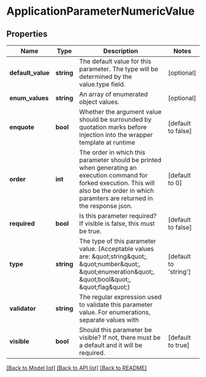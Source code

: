 # ApplicationParameterNumericValue

## Properties
Name | Type | Description | Notes
------------ | ------------- | ------------- | -------------
**default_value** | **string** | The default value for this parameter. The type will be determined by the value.type field. | [optional] 
**enum_values** | **string** | An array of enumerated object values. | [optional] 
**enquote** | **bool** | Whether the argument value should be surrounded by quotation marks before injection into the wrapper template at runtime | [default to false]
**order** | **int** | The order in which this parameter should be printed when generating an execution command for forked execution. This will also be the order in which paramters are returned in the response json. | [default to 0]
**required** | **bool** | Is this parameter required? If visible is false, this must be true. | [default to false]
**type** | **string** | The type of this parameter value. (Acceptable values are: \&quot;string\&quot;, \&quot;number\&quot;, \&quot;enumeration\&quot;, \&quot;bool\&quot;, \&quot;flag\&quot;) | [default to 'string']
**validator** | **string** | The regular expression used to validate this parameter value. For enumerations, separate values with | | [optional] 
**visible** | **bool** | Should this parameter be visible? If not, there must be a default and it will be required. | [default to true]

[[Back to Model list]](../README.md#documentation-for-models) [[Back to API list]](../README.md#documentation-for-api-endpoints) [[Back to README]](../README.md)


